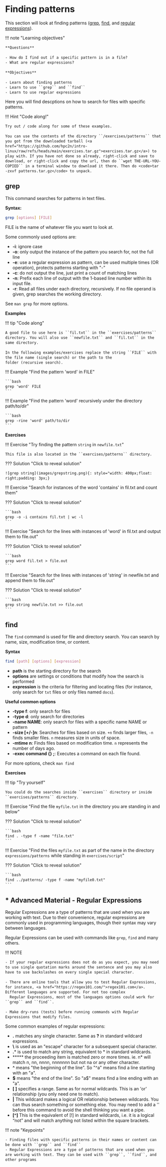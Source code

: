 # Finding patterns

This section will look at finding patterns ([grep](#grep), [find](#find), and [regular expressions](#regular__expressions)).  

!!! note "Learning objectives"

    **Questions** 

    - How do I find out if a specific pattern is in a file?
    - What are regular expressions?

    **Objectives** 

    - Learn about finding patterns
    - Learn to use ``grep`` and ``find``
    - Learn to use regular expressions

Here you will find descptions on how to search for files with specific patterns. 

!!! Hint "Code along!" 

    Try out / code along for some of these examples. 

    You can use the contents of the directory ``/exercises/patterns`` that you got from the downloaded tarball (<a href="https://github.com/hpc2n/intro-linux/raw/refs/heads/main/exercises.tar.gz">exercises.tar.gz</a>) to play with. If you have not done so already, right-click and save to download, or right-click and copy the url, then do ``wget THE-URL-YOU-COPIED`` in a terminal window to download it there. Then do <code>tar -zxvf patterns.tar.gz</code> to unpack.  

## grep 

This command searches for patterns in text files. 

**Syntax:** 

```bash
grep [options] [FILE]
```

FILE is the name of whatever file you want to look at. 

Some commonly used options are: 

- **-i**: ignore case
- **-o**: only output the instance of the pattern you search for, not the full line 
- **-e**: use a regular expression as pattern, can be used multiple times (OR operation), protects patterns starting with "-"
- **-c**: do not output the line, just print a count of matching lines 
- **-n**: Prefix  each  line of output with the 1-based line number within its input file.
- **-r**: Read  all  files  under  each  directory, recursively. If no file operand is given, grep searches the working directory. 

See ``man grep`` for more options. 

**Examples** 

!!! tip "Code along"

    A good file to use here is ``fil.txt`` in the ``exercises/patterns`` directory. You will also use ``newfile.txt`` and ``fil.txt`` in the same directory. 

    In the following examples/exercises replace the string ``FILE`` with the file name (single search) or the path to the 
    folder (recursive search).

!!! Example "Find the pattern 'word' in FILE"

    ```bash
    grep 'word' FILE
    ```

!!! Example "Find the pattern 'word' recursively under the directory path/to/dir" 

    ```bash
    grep -rine 'word' path/to/dir
    ```

**Exercises**

!!! Exercise "Try finding the pattern ``string`` in ``newfile.txt``"

    This file is also located in the ``exercises/patterns`` directory. 

??? Solution "Click to reveal solution"

    ![grep string](images/grepstring.png){: style="width: 400px;float: right;padding: 3px;}
     
!!! Exercise "Search for instances of the word 'contains' in fil.txt and count them"

??? Solution "Click to reveal solution"

    ```bash
    grep -o -i contains fil.txt | wc -l
    ```

!!! Exercise "Search for the lines with instances of 'word' in fil.txt and output them to file.out"

??? Solution "Click to reveal solution"

    ```bash
    grep word fil.txt > file.out
    ```

!!! Exercise "Search for the lines with instances of 'string' in newfile.txt and append them to file.out"

??? Solution "Click to reveal solution"

    ```bash
    grep string newfile.txt >> file.out
    ```

## find 

The ``find`` command is used for file and directory search. You can search by name, size, modification time, or content. 

**Syntax**

```bash
find [path] [options] [expression]
```

- **path** is the starting directory for the search
- **options** are settings or conditions that modify how the search is performed
- **expression** is the criteria for filtering and locating files (for instance, only search for ``txt`` files or only files named ``docs``). 

**Useful common options**

- **-type f**: only search for files
- **-type d**: only search for directories
- **-name NAME**: only search for files with a specific name NAME or pattern
- **-size [+/-]n**: Searches for files based on size. `+n` finds larger files, `-n` finds smaller files. `n` measures size in units of space.
- **-mtime n**: Finds files based on modification time. `n` represents the number of days ago.
- **-exec command {} \;**: Executes a command on each file found. 
 
For more options, check ``man find``

**Exercises**

!!! tip "Try yourself"

    You could do the searches inside ``exercises`` directory or inside ``exercises/patterns`` directory. 

!!! Exercise "Find the file ``myfile.txt`` in the directory you are standing in and below"

??? Solution "Click to reveal solution"

    ```bash
    find . -type f -name "file.txt"
    ```

!!! Exercise "Find the files ``myfile.txt`` as part of the name in the directory ``expressions/patterns`` while standing in ``exercises/script``"

??? Solution "Click to reveal solution"

    ```bash
    find ../patterns/ -type f -name "myfile0.txt"
    ```

## \* Advanced Material - Regular Expressions

Regular Expressions are a type of patterns that are used when you are working with text. 
Due to their convenience, regular expressions are commonly used in programming languages, though their syntax may vary between languages.

Regular Expressions can be used with commands like ``grep``, ``find`` and many others. 

!!! NOTE

    - If your regular expressions does not do as you expect, you may need to use single quotation marks around the sentence and you may also have to use backslashes on every single special character.

    - There are online tools that allow you to test Regular Expressions, for instance, <a href="https://regex101.com/">regex101.com</a>. Different languages are supported. For not too complex 
      Regular Expressions, most of the languages options could work for ``grep`` and ``find``. 
    
    - Make dry-runs (tests) before running commands with Regular Expressions that modify files.

Some common examples of regular expressions: 

- **.** matches any single character. Same as **?** in standard wildcard expressions. 
- **\\** is used as an "escape" character for a subsequent special character. 
- **.*** is used to match any string, equivalent to * in standard wildcards.
- ***** the proceeding item is matched zero or more times. ie. n* will match n, nn, nnnn, nnnnnnn but not na or any other character.
- **^** means "the beginning of the line". So "^a" means find a line starting with an "a".
- **\$** means "the end of the line". So "a$" means find a line ending with an "a".
- **[ ]** specifies a range. Same as for normal wildcards. This is an 'or' relationship (you only need one to match).
- **|** This wildcard makes a logical OR relationship between wildcards. You can thus search something or something else. You may need to add a '\' before this command to avoid the shell thinking you want a pipe. 
- **[^]** This is the equivalent of [!] in standard wildcards, i.e. it is a logical “not” and will match anything not listed within the square brackets. 

!!! note "Keypoints" 

    - Finding files with specific patterns in their names or content can be done with ``grep`` and ``find``
    - Regular Expressions are a type of patterns that are used when you are working with text. They can be used with ``grep``, ``find``, and other programs 

